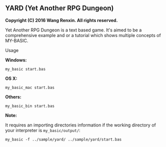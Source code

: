 ## YARD (Yet Another RPG Dungeon)

**Copyright (C) 2016 Wang Renxin. All rights reserved.**

Yet Another RPG Dungeon is a text based game. It's aimed to be a comprehensive example and or a tutorial which shows multiple concepts of MY-BASIC.

Usage

**Windows:**

	my_basic start.bas

**OS X:**

	my_basic_mac start.bas

**Others:**

	my_basic_bin start.bas

**Note:**

It requires an importing directories information if the working directory of your interpreter is `my_basic/output/`:

	my_basic -f ../sample/yard/ ../sample/yard/start.bas
